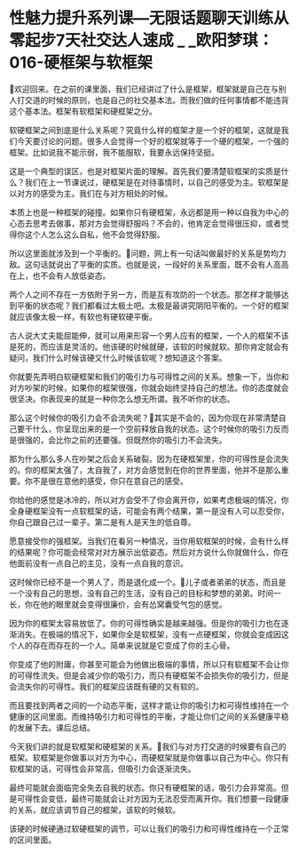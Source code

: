 # 性魅力提升系列课—无限话题聊天训练从零起步7天社交达人速成 _ _欧阳梦琪：016-硬框架与软框架

🎼欢迎回来。在之前的课里面，我们已经讲过了什么是框架，框架就是自己在与别人打交道的时候的原则，也是自己的社交基本法。而我们做的任何事情都不能违背这个基本法。框架有软框架和硬框架之分。

软硬框架之间到底是什么关系呢？究竟什么样的框架才是一个好的框架，这就是我们今天要讨论的问题。很多人会觉得一个好的框架就等于一个硬的框架，一个强的框架。比如说我不能示弱，我不能服软，我要永远保持坚挺。

这是一个典型的误区，也是对框架片面的理解。首先我们要清楚软框架的实质是什么？我们在上一节课说过，硬框架是在对待事情时，以自己的感受为主。软框架是以对方的感受为主。我们在与对方相处的时候。

本质上也是一种框架的碰撞。如果你只有硬框架，永远都是用一种以自我为中心的心态去思考去做事，那对方会觉得舒服吗？不会的，他肯定会觉得很压抑，或者觉得你这个人怎么这么自私，他不会觉得舒服。

所以这里面就涉及到一个平衡的。🎼问题，网上有一句话叫做最好的关系是势均力敌。这句话就说出了平衡的实质。也就是说，一段好的关系里面，既不会有人高高在上，也不会有人放低姿态。

两个人之间不存在一方依附于另一方，而是互有攻防的一个状态。那怎样才能够达到平衡的状态呢？我们都看过太极土吧。太极是最讲究阴阳平衡的。一个好的框架就应该像太极一样，有软也有硬软硬平衡。

古人说大丈夫能屈能伸，就可以用来形容一个男人应有的框架，一个人的框架不该是死的，而应该是灵活的。他该硬的时候就硬，该软的时候就软。那你肯定就会有疑问，我们什么时候该硬又什么时候该软呢？想知道这个答案。

你就要先弄明白软硬框架和我们的吸引力与可得性之间的关系。想象一下，当你和对方吵架的时候，如果你的框架很强，你就会始终坚持自己的想法。你的态度就会很坚决。你表现来的就是一种你怎么想无所谓。我不听你的状态。

那么这个时候你的吸引力会不会流失呢？🎼其实是不会的，因为你现在非常清楚自己要干什么，你呈现出来的是一个空前释放自我的状态。这个时候你的吸引力反而是很强的，会比你之前的还要强。但既然你的吸引力不会流失。

那为什么那么多人在吵架之后会关系破裂。因为在硬框架里，你的可得性是会流失的。你的框架太强了，太自我了，对方会感觉到在你的世界里面，他并不是那么重要。你不是很在意他的感受，你只在意自己的感受。

你给他的感觉是冰冷的，所以对方会受不了你会离开你，如果考虑极端的情况，你全身硬框架没有一点软框架的话，可能会有两个结果，第一是没有人可以忍受你，你自己跟自己过一辈子。第二是有人是天生的低自尊。

愿意接受你的强框架。当我们在看另一种情况，当你用软框架的时候，会有什么样的结果呢？你可能会经常对对方展示出低姿态。然后对方说什么你就做什么，你在他面前没有一点自己的主见，没有一点自我的意识。

这时候你已经不是一个男人了，而是退化成一个。🎼儿子或者弟弟的状态，而且是一个没有自己的思想，没有自己的生活，没有自己的目标和梦想的弟弟。时间一长，你在他的眼里就会变得很廉价，会有怂窝囊受气包的感觉。

因为你的框架太容易放低了。你的可得性确实是越来越强。但是你的吸引力也在逐渐消失。在极端的情况下，如果你全是软框架，没有一点硬框架，你就会变成因这个人的存在而存在的一个人。简单来说就是它变成了你的主心骨。

你变成了他的附庸，你甚至可能会为他做出极端的事情，所以只有软框架不会让你的可得性流失。但是会减少你的吸引力，而只有硬框架不会损失你的吸引力，但是会流失你的可得性。我们的框架应该既有硬的又有软的。

而且要找到两者之间的一个动态平衡，这样才能让你的吸引力和可得性维持在一个健康的区间里面。而维持吸引力和可得性的平衡，才能让你们之间的关系健康平稳的发展下去。课后总结。

今天我们讲的就是软框架和硬框架的关系。🎼我们与对方打交道的时候要有自己的框架。软框架是你做事以对方为中心，而硬框架就是你做事以自己为中心。你只有软框架的话，可得性会非常高，但吸引力会逐渐流失。

最终可能就会面临完全失去自我的状态。你只有硬框架的话，吸引力会非常高。但是可得性会变低，最终可能就会让对方因为无法忍受而离开你。我们想要一段健康的关系，就应该调节自己的框架，该软的时候软。

该硬的时候硬通过软硬框架的调节，可以让我们的吸引力和可得性维持在一个正常的区间里面。